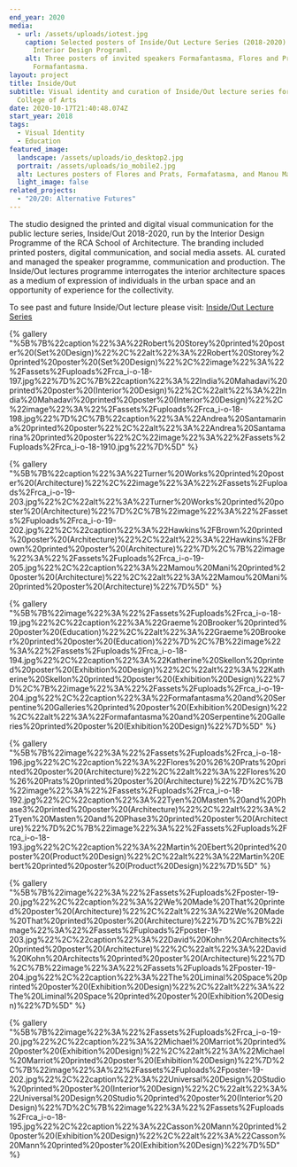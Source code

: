 ```yaml
---
end_year: 2020
media:
  - url: /assets/uploads/iotest.jpg
    caption: Selected posters of Inside/Out Lecture Series (2018-2020) for RCA
      Interior Design Programl.
    alt: Three posters of invited speakers Formafantasma, Flores and Prats,
      Formafantasma.
layout: project
title: Inside/Out
subtitle: Visual identity and curation of Inside/Out lecture series for Royal
  College of Arts
date: 2020-10-17T21:40:48.074Z
start_year: 2018
tags:
  - Visual Identity
  - Education
featured_image:
  landscape: /assets/uploads/io_desktop2.jpg
  portrait: /assets/uploads/io_mobile2.jpg
  alt: Lectures posters of Flores and Prats, Formafatasma, and Manou Mami
  light_image: false
related_projects:
  - "20/20: Alternative Futures"
---
```

The studio designed the printed and digital visual communication for the public lecture series, Inside/Out 2018-2020, run by the Interior Design Programme of the RCA School of Architecture. The branding included printed posters, digital communication, and social media assets. AL curated and managed the speaker programme, communication and production. The Inside/Out lectures programme interrogates the interior architecture spaces as a medium of expression of individuals in the urban space and an opportunity of experience for the collectivity.

To see past and future Inside/Out lecture please visit: [Inside/Out Lecture Series](https://www.rca.ac.uk/news-and-events/events/?programme=interiordesign&period=past)

{% gallery "%5B%7B%22caption%22%3A%22Robert%20Storey%20printed%20poster%20(Set%20Design)%22%2C%22alt%22%3A%22Robert%20Storey%20printed%20poster%20(Set%20Design)%22%2C%22image%22%3A%22%2Fassets%2Fuploads%2Frca_i-o-18-197.jpg%22%7D%2C%7B%22caption%22%3A%22India%20Mahadavi%20printed%20poster%20(Interior%20Design)%22%2C%22alt%22%3A%22India%20Mahadavi%20printed%20poster%20(Interior%20Design)%22%2C%22image%22%3A%22%2Fassets%2Fuploads%2Frca_i-o-18-198.jpg%22%7D%2C%7B%22caption%22%3A%22Andrea%20Santamarina%20printed%20poster%22%2C%22alt%22%3A%22Andrea%20Santamarina%20printed%20poster%22%2C%22image%22%3A%22%2Fassets%2Fuploads%2Frca_i-o-18-1910.jpg%22%7D%5D" %}

{% gallery "%5B%7B%22caption%22%3A%22Turner%20Works%20printed%20poster%20(Architecture)%22%2C%22image%22%3A%22%2Fassets%2Fuploads%2Frca_i-o-19-203.jpg%22%2C%22alt%22%3A%22Turner%20Works%20printed%20poster%20(Architecture)%22%7D%2C%7B%22image%22%3A%22%2Fassets%2Fuploads%2Frca_i-o-19-202.jpg%22%2C%22caption%22%3A%22Hawkins%2FBrown%20printed%20poster%20(Architecture)%22%2C%22alt%22%3A%22Hawkins%2FBrown%20printed%20poster%20(Architecture)%22%7D%2C%7B%22image%22%3A%22%2Fassets%2Fuploads%2Frca_i-o-19-205.jpg%22%2C%22caption%22%3A%22Mamou%20Mani%20printed%20poster%20(Architecture)%22%2C%22alt%22%3A%22Mamou%20Mani%20printed%20poster%20(Architecture)%22%7D%5D" %}

{% gallery "%5B%7B%22image%22%3A%22%2Fassets%2Fuploads%2Frca_i-o-18-19.jpg%22%2C%22caption%22%3A%22Graeme%20Brooker%20printed%20poster%20(Education)%22%2C%22alt%22%3A%22Graeme%20Brooker%20printed%20poster%20(Education)%22%7D%2C%7B%22image%22%3A%22%2Fassets%2Fuploads%2Frca_i-o-18-194.jpg%22%2C%22caption%22%3A%22Katherine%20Skellon%20printed%20poster%20(Exhibition%20Design)%22%2C%22alt%22%3A%22Katherine%20Skellon%20printed%20poster%20(Exhibition%20Design)%22%7D%2C%7B%22image%22%3A%22%2Fassets%2Fuploads%2Frca_i-o-19-204.jpg%22%2C%22caption%22%3A%22Formafantasma%20and%20Serpentine%20Galleries%20printed%20poster%20(Exhibition%20Design)%22%2C%22alt%22%3A%22Formafantasma%20and%20Serpentine%20Galleries%20printed%20poster%20(Exhibition%20Design)%22%7D%5D" %}

{% gallery "%5B%7B%22image%22%3A%22%2Fassets%2Fuploads%2Frca_i-o-18-196.jpg%22%2C%22caption%22%3A%22Flores%20%26%20Prats%20printed%20poster%20(Architecture)%22%2C%22alt%22%3A%22Flores%20%26%20Prats%20printed%20poster%20(Architecture)%22%7D%2C%7B%22image%22%3A%22%2Fassets%2Fuploads%2Frca_i-o-18-192.jpg%22%2C%22caption%22%3A%22Tyen%20Masten%20and%20Phase3%20printed%20poster%20(Architecture)%22%2C%22alt%22%3A%22Tyen%20Masten%20and%20Phase3%20printed%20poster%20(Architecture)%22%7D%2C%7B%22image%22%3A%22%2Fassets%2Fuploads%2Frca_i-o-18-193.jpg%22%2C%22caption%22%3A%22Martin%20Ebert%20printed%20poster%20(Product%20Design)%22%2C%22alt%22%3A%22Martin%20Ebert%20printed%20poster%20(Product%20Design)%22%7D%5D" %}

{% gallery "%5B%7B%22image%22%3A%22%2Fassets%2Fuploads%2Fposter-19-20.jpg%22%2C%22caption%22%3A%22We%20Made%20That%20printed%20poster%20(Architecture)%22%2C%22alt%22%3A%22We%20Made%20That%20printed%20poster%20(Architecture)%22%7D%2C%7B%22image%22%3A%22%2Fassets%2Fuploads%2Fposter-19-203.jpg%22%2C%22caption%22%3A%22David%20Kohn%20Architects%20printed%20poster%20(Architecture)%22%2C%22alt%22%3A%22David%20Kohn%20Architects%20printed%20poster%20(Architecture)%22%7D%2C%7B%22image%22%3A%22%2Fassets%2Fuploads%2Fposter-19-204.jpg%22%2C%22caption%22%3A%22The%20Liminal%20Space%20printed%20poster%20(Exhibition%20Design)%22%2C%22alt%22%3A%22The%20Liminal%20Space%20printed%20poster%20(Exhibition%20Design)%22%7D%5D" %}

{% gallery "%5B%7B%22image%22%3A%22%2Fassets%2Fuploads%2Frca_i-o-19-20.jpg%22%2C%22caption%22%3A%22Michael%20Marriot%20printed%20poster%20(Exhibition%20Design)%22%2C%22alt%22%3A%22Michael%20Marriot%20printed%20poster%20(Exhibition%20Design)%22%7D%2C%7B%22image%22%3A%22%2Fassets%2Fuploads%2Fposter-19-202.jpg%22%2C%22caption%22%3A%22Universal%20Design%20Studio%20printed%20poster%20(Interior%20Design)%22%2C%22alt%22%3A%22Universal%20Design%20Studio%20printed%20poster%20(Interior%20Design)%22%7D%2C%7B%22image%22%3A%22%2Fassets%2Fuploads%2Frca_i-o-18-195.jpg%22%2C%22caption%22%3A%22Casson%20Mann%20printed%20poster%20(Exhibition%20Design)%22%2C%22alt%22%3A%22Casson%20Mann%20printed%20poster%20(Exhibition%20Design)%22%7D%5D" %}